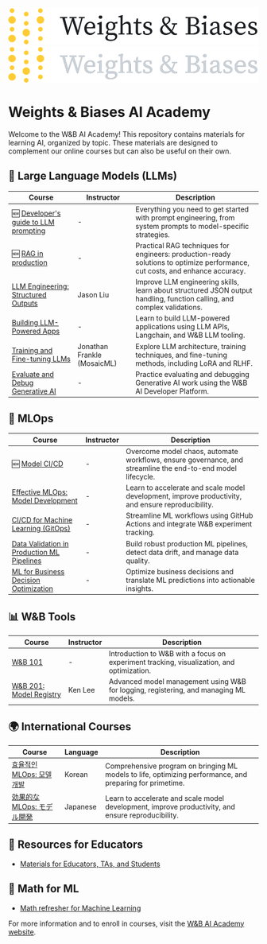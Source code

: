 <p align="center">
  <img src="https://raw.githubusercontent.com/wandb/wandb/508982e50e82c54cbf0dd464a9959fee0e1740ad/.github/wb-logo-lightbg.png#gh-light-mode-only" width="600" alt="Weights & Biases"/>
  <img src="https://raw.githubusercontent.com/wandb/wandb/508982e50e82c54cbf0dd464a9959fee0e1740ad/.github/wb-logo-darkbg.png#gh-dark-mode-only" width="600" alt="Weights & Biases"/>
</p>

# Weights & Biases AI Academy

Welcome to the W&B AI Academy! This repository contains materials for learning AI, organized by topic. These materials are designed to complement our online courses but can also be useful on their own.

## 🤖 Large Language Models (LLMs)

| Course | Instructor | Description |
|--------|------------|-------------|
| 🆕 [Developer's guide to LLM prompting](https://www.wandb.courses/courses/prompting) | - | Everything you need to get started with prompt engineering, from system prompts to model-specific strategies. |
| 🆕 [RAG in production](https://www.wandb.courses/courses/rag-in-production) | - | Practical RAG techniques for engineers: production-ready solutions to optimize performance, cut costs, and enhance accuracy. |
| [LLM Engineering: Structured Outputs](https://www.wandb.courses/courses/steering-language-models) | Jason Liu | Improve LLM engineering skills, learn about structured JSON output handling, function calling, and complex validations. |
| [Building LLM-Powered Apps](https://www.wandb.courses/courses/building-llm-powered-apps) | - | Learn to build LLM-powered applications using LLM APIs, Langchain, and W&B LLM tooling. |
| [Training and Fine-tuning LLMs](https://www.wandb.courses/courses/training-fine-tuning-LLMs) | Jonathan Frankle (MosaicML) | Explore LLM architecture, training techniques, and fine-tuning methods, including LoRA and RLHF. |
| [Evaluate and Debug Generative AI](http://wandb.me/eval-debugging-gen-ai) | - | Practice evaluating and debugging Generative AI work using the W&B AI Developer Platform. |

## 🚀 MLOps

| Course | Instructor | Description |
|--------|------------|-------------|
| 🆕 [Model CI/CD](https://www.wandb.courses/courses/enterprise-model-management) | - | Overcome model chaos, automate workflows, ensure governance, and streamline the end-to-end model lifecycle. |
| [Effective MLOps: Model Development](https://www.wandb.courses/courses/effective-mlops-model-development) | - | Learn to accelerate and scale model development, improve productivity, and ensure reproducibility. |
| [CI/CD for Machine Learning (GitOps)](https://www.wandb.courses/courses/ci-cd-for-machine-learning) | - | Streamline ML workflows using GitHub Actions and integrate W&B experiment tracking. |
| [Data Validation in Production ML Pipelines](https://www.wandb.courses/courses/data-validation-for-machine-learning) | - | Build robust production ML pipelines, detect data drift, and manage data quality. |
| [ML for Business Decision Optimization](https://www.wandb.courses/courses/decision-optimization) | - | Optimize business decisions and translate ML predictions into actionable insights. |

## 📊 W&B Tools

| Course | Instructor | Description |
|--------|------------|-------------|
| [W&B 101](https://www.wandb.courses/courses/wandb-101) | - | Introduction to W&B with a focus on experiment tracking, visualization, and optimization. |
| [W&B 201: Model Registry](https://www.wandb.courses/courses/201-model-registry) | Ken Lee | Advanced model management using W&B for logging, registering, and managing ML models. |

## 🌍 International Courses

| Course | Language | Description |
|--------|----------|-------------|
| [효율적인 MLOps: 모델 개발](https://www.wandb.courses/courses/effective-mlops-model-development-ko) | Korean | Comprehensive program on bringing ML models to life, optimizing performance, and preparing for primetime. |
| [効果的なMLOps: モデル開発](https://www.wandb.courses/courses/effective-mlops-model-development-jp) | Japanese | Learn to accelerate and scale model development, improve productivity, and ensure reproducibility. |

## 🏫 Resources for Educators

- [Materials for Educators, TAs, and Students](https://github.com/wandb/edu/tree/main/edu_resources/)

## 🧮 Math for ML

- [Math refresher for Machine Learning](https://github.com/wandb/edu/tree/main/math-for-ml)

For more information and to enroll in courses, visit the [W&B AI Academy website](https://wandb.courses).